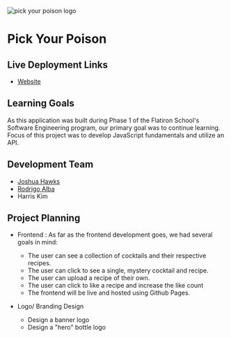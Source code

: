 ![pick your poison logo](https://github.com/jdhawks2132/phase1_project/blob/main/images/Logo%20White.png)
# Pick Your Poison

## Live Deployment Links
- [Website](https://jdhawks2132.github.io/phase1_project/)


## Learning Goals

As this application was built during Phase 1 of the Flatiron School's Software Engineering program, our primary goal was to continue learning. Focus of this project was to develop JavaScript fundamentals and utilize an API.

## Development Team
- [Joshua Hawks](http://www.linkedin.com/in/joshuahawks1)
- [Rodrigo Alba](http://www.linkedin.com/in/rodrigoqalba)
- Harris Kim

## Project Planning

- Frontend : As far as the frontend development goes, we had several goals in mind:
  - The user can see a collection of cocktails and their respective recipes. 
  - The user can click to see a single, mystery cocktail and recipe.
  - The user can upload a recipe of their own.
  - The user can click to like a recipe and increase the like count
  - The frontend will be live and hosted using Github Pages.

- Logo/ Branding Design
  - Design a banner logo
  - Design a "hero" bottle logo


